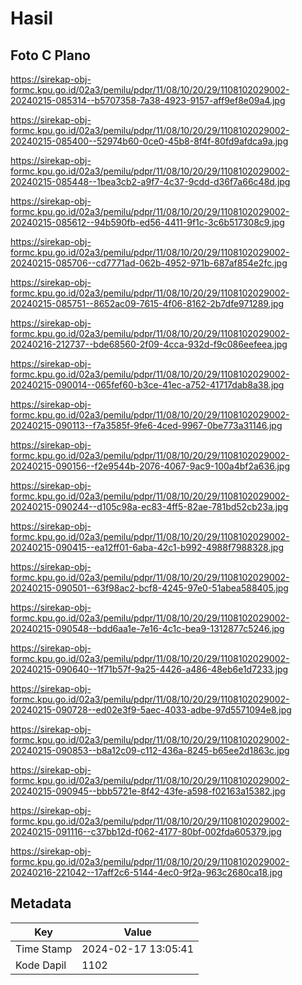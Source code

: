 # Hasil

## Foto C Plano

https://sirekap-obj-formc.kpu.go.id/02a3/pemilu/pdpr/11/08/10/20/29/1108102029002-20240215-085314--b5707358-7a38-4923-9157-aff9ef8e09a4.jpg

https://sirekap-obj-formc.kpu.go.id/02a3/pemilu/pdpr/11/08/10/20/29/1108102029002-20240215-085400--52974b60-0ce0-45b8-8f4f-80fd9afdca9a.jpg

https://sirekap-obj-formc.kpu.go.id/02a3/pemilu/pdpr/11/08/10/20/29/1108102029002-20240215-085448--1bea3cb2-a9f7-4c37-9cdd-d36f7a66c48d.jpg

https://sirekap-obj-formc.kpu.go.id/02a3/pemilu/pdpr/11/08/10/20/29/1108102029002-20240215-085612--94b590fb-ed56-4411-9f1c-3c6b517308c9.jpg

https://sirekap-obj-formc.kpu.go.id/02a3/pemilu/pdpr/11/08/10/20/29/1108102029002-20240215-085706--cd7771ad-062b-4952-971b-687af854e2fc.jpg

https://sirekap-obj-formc.kpu.go.id/02a3/pemilu/pdpr/11/08/10/20/29/1108102029002-20240215-085751--8652ac09-7615-4f06-8162-2b7dfe971289.jpg

https://sirekap-obj-formc.kpu.go.id/02a3/pemilu/pdpr/11/08/10/20/29/1108102029002-20240216-212737--bde68560-2f09-4cca-932d-f9c086eefeea.jpg

https://sirekap-obj-formc.kpu.go.id/02a3/pemilu/pdpr/11/08/10/20/29/1108102029002-20240215-090014--065fef60-b3ce-41ec-a752-41717dab8a38.jpg

https://sirekap-obj-formc.kpu.go.id/02a3/pemilu/pdpr/11/08/10/20/29/1108102029002-20240215-090113--f7a3585f-9fe6-4ced-9967-0be773a31146.jpg

https://sirekap-obj-formc.kpu.go.id/02a3/pemilu/pdpr/11/08/10/20/29/1108102029002-20240215-090156--f2e9544b-2076-4067-9ac9-100a4bf2a636.jpg

https://sirekap-obj-formc.kpu.go.id/02a3/pemilu/pdpr/11/08/10/20/29/1108102029002-20240215-090244--d105c98a-ec83-4ff5-82ae-781bd52cb23a.jpg

https://sirekap-obj-formc.kpu.go.id/02a3/pemilu/pdpr/11/08/10/20/29/1108102029002-20240215-090415--ea12ff01-6aba-42c1-b992-4988f7988328.jpg

https://sirekap-obj-formc.kpu.go.id/02a3/pemilu/pdpr/11/08/10/20/29/1108102029002-20240215-090501--63f98ac2-bcf8-4245-97e0-51abea588405.jpg

https://sirekap-obj-formc.kpu.go.id/02a3/pemilu/pdpr/11/08/10/20/29/1108102029002-20240215-090548--bdd6aa1e-7e16-4c1c-bea9-1312877c5246.jpg

https://sirekap-obj-formc.kpu.go.id/02a3/pemilu/pdpr/11/08/10/20/29/1108102029002-20240215-090640--1f71b57f-9a25-4426-a486-48eb6e1d7233.jpg

https://sirekap-obj-formc.kpu.go.id/02a3/pemilu/pdpr/11/08/10/20/29/1108102029002-20240215-090728--ed02e3f9-5aec-4033-adbe-97d5571094e8.jpg

https://sirekap-obj-formc.kpu.go.id/02a3/pemilu/pdpr/11/08/10/20/29/1108102029002-20240215-090853--b8a12c09-c112-436a-8245-b65ee2d1863c.jpg

https://sirekap-obj-formc.kpu.go.id/02a3/pemilu/pdpr/11/08/10/20/29/1108102029002-20240215-090945--bbb5721e-8f42-43fe-a598-f02163a15382.jpg

https://sirekap-obj-formc.kpu.go.id/02a3/pemilu/pdpr/11/08/10/20/29/1108102029002-20240215-091116--c37bb12d-f062-4177-80bf-002fda605379.jpg

https://sirekap-obj-formc.kpu.go.id/02a3/pemilu/pdpr/11/08/10/20/29/1108102029002-20240216-221042--17aff2c6-5144-4ec0-9f2a-963c2680ca18.jpg


## Metadata

| Key        | Value               |
| ---------- | ------------------- |
| Time Stamp | 2024-02-17 13:05:41 |
| Kode Dapil | 1102                |



